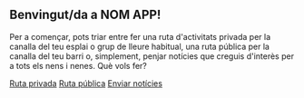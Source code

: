 ## Benvingut/da a NOM APP!

Per a començar, pots triar entre fer una ruta d'activitats privada per la canalla del teu esplai o grup de lleure habitual, una ruta pública per la canalla del teu barri o, simplement, penjar notícies que creguis d'interès per a tots els nens i nenes. Què vols fer?

<div class="button-group">
    <a href="#" class="button" color="blue">Ruta privada</a>
    <a href="#" class="button" color="blue">Ruta pública</a>
    <a href="#" class="button" color="blue">Enviar notícies</a>
</div>

